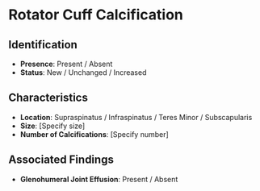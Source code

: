 # Rotator Cuff Calcification

## Identification

- **Presence**: Present / Absent
- **Status**: New / Unchanged / Increased

## Characteristics

- **Location**: Supraspinatus / Infraspinatus / Teres Minor / Subscapularis
- **Size**: [Specify size]
- **Number of Calcifications**: [Specify number]

## Associated Findings

- **Glenohumeral Joint Effusion**: Present / Absent
